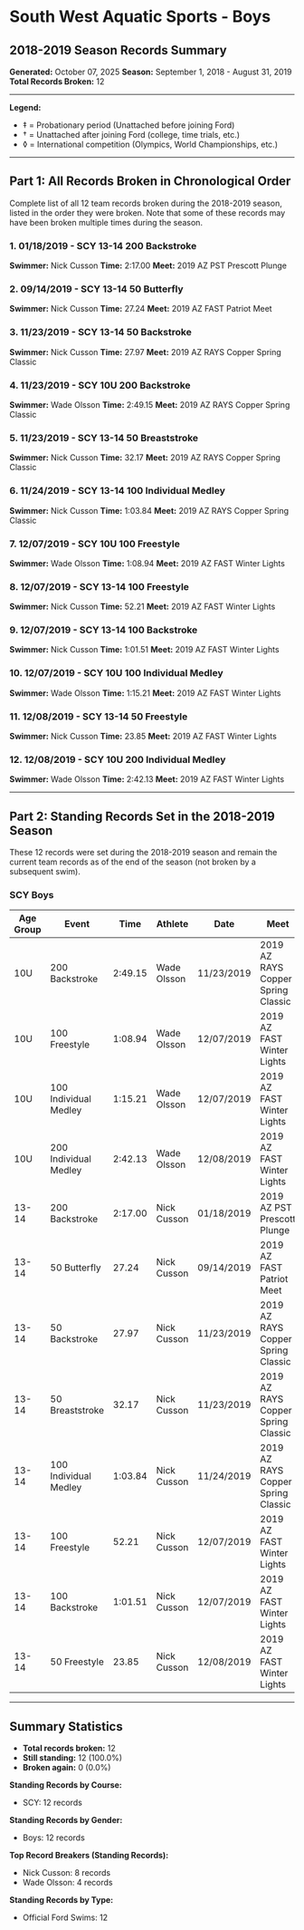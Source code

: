 # South West Aquatic Sports - Boys
## 2018-2019 Season Records Summary

**Generated:** October 07, 2025
**Season:** September 1, 2018 - August 31, 2019
**Total Records Broken:** 12

---

**Legend:**
- ‡ = Probationary period (Unattached before joining Ford)
- † = Unattached after joining Ford (college, time trials, etc.)
- ◊ = International competition (Olympics, World Championships, etc.)

---

## Part 1: All Records Broken in Chronological Order

Complete list of all 12 team records broken during the 2018-2019 season,
listed in the order they were broken. Note that some of these records may have
been broken multiple times during the season.

### 1. 01/18/2019 - SCY 13-14 200 Backstroke

**Swimmer:** Nick Cusson
**Time:** 2:17.00
**Meet:** 2019 AZ PST Prescott Plunge

### 2. 09/14/2019 - SCY 13-14 50 Butterfly

**Swimmer:** Nick Cusson
**Time:** 27.24
**Meet:** 2019 AZ FAST Patriot Meet

### 3. 11/23/2019 - SCY 13-14 50 Backstroke

**Swimmer:** Nick Cusson
**Time:** 27.97
**Meet:** 2019 AZ RAYS Copper Spring Classic

### 4. 11/23/2019 - SCY 10U 200 Backstroke

**Swimmer:** Wade Olsson
**Time:** 2:49.15
**Meet:** 2019 AZ RAYS Copper Spring Classic

### 5. 11/23/2019 - SCY 13-14 50 Breaststroke

**Swimmer:** Nick Cusson
**Time:** 32.17
**Meet:** 2019 AZ RAYS Copper Spring Classic

### 6. 11/24/2019 - SCY 13-14 100 Individual Medley

**Swimmer:** Nick Cusson
**Time:** 1:03.84
**Meet:** 2019 AZ RAYS Copper Spring Classic

### 7. 12/07/2019 - SCY 10U 100 Freestyle

**Swimmer:** Wade Olsson
**Time:** 1:08.94
**Meet:** 2019 AZ FAST Winter Lights

### 8. 12/07/2019 - SCY 13-14 100 Freestyle

**Swimmer:** Nick Cusson
**Time:** 52.21
**Meet:** 2019 AZ FAST Winter Lights

### 9. 12/07/2019 - SCY 13-14 100 Backstroke

**Swimmer:** Nick Cusson
**Time:** 1:01.51
**Meet:** 2019 AZ FAST Winter Lights

### 10. 12/07/2019 - SCY 10U 100 Individual Medley

**Swimmer:** Wade Olsson
**Time:** 1:15.21
**Meet:** 2019 AZ FAST Winter Lights

### 11. 12/08/2019 - SCY 13-14 50 Freestyle

**Swimmer:** Nick Cusson
**Time:** 23.85
**Meet:** 2019 AZ FAST Winter Lights

### 12. 12/08/2019 - SCY 10U 200 Individual Medley

**Swimmer:** Wade Olsson
**Time:** 2:42.13
**Meet:** 2019 AZ FAST Winter Lights

---

## Part 2: Standing Records Set in the 2018-2019 Season

These 12 records were set during the 2018-2019 season and remain
the current team records as of the end of the season (not broken by a subsequent swim).

### SCY Boys

| Age Group | Event | Time | Athlete | Date | Meet |
|-----------|-------|------|---------|------|------|
| 10U | 200 Backstroke | 2:49.15 | Wade Olsson | 11/23/2019 | 2019 AZ RAYS Copper Spring Classic |
| 10U | 100 Freestyle | 1:08.94 | Wade Olsson | 12/07/2019 | 2019 AZ FAST Winter Lights |
| 10U | 100 Individual Medley | 1:15.21 | Wade Olsson | 12/07/2019 | 2019 AZ FAST Winter Lights |
| 10U | 200 Individual Medley | 2:42.13 | Wade Olsson | 12/08/2019 | 2019 AZ FAST Winter Lights |
| 13-14 | 200 Backstroke | 2:17.00 | Nick Cusson | 01/18/2019 | 2019 AZ PST Prescott Plunge |
| 13-14 | 50 Butterfly | 27.24 | Nick Cusson | 09/14/2019 | 2019 AZ FAST Patriot Meet |
| 13-14 | 50 Backstroke | 27.97 | Nick Cusson | 11/23/2019 | 2019 AZ RAYS Copper Spring Classic |
| 13-14 | 50 Breaststroke | 32.17 | Nick Cusson | 11/23/2019 | 2019 AZ RAYS Copper Spring Classic |
| 13-14 | 100 Individual Medley | 1:03.84 | Nick Cusson | 11/24/2019 | 2019 AZ RAYS Copper Spring Classic |
| 13-14 | 100 Freestyle | 52.21 | Nick Cusson | 12/07/2019 | 2019 AZ FAST Winter Lights |
| 13-14 | 100 Backstroke | 1:01.51 | Nick Cusson | 12/07/2019 | 2019 AZ FAST Winter Lights |
| 13-14 | 50 Freestyle | 23.85 | Nick Cusson | 12/08/2019 | 2019 AZ FAST Winter Lights |


---

## Summary Statistics

- **Total records broken:** 12
- **Still standing:** 12 (100.0%)
- **Broken again:** 0 (0.0%)

**Standing Records by Course:**
- SCY: 12 records

**Standing Records by Gender:**
- Boys: 12 records

**Top Record Breakers (Standing Records):**
- Nick Cusson: 8 records
- Wade Olsson: 4 records

**Standing Records by Type:**
- Official Ford Swims: 12

